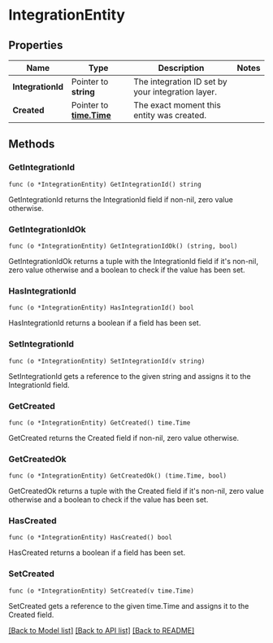 # IntegrationEntity

## Properties

Name | Type | Description | Notes
------------ | ------------- | ------------- | -------------
**IntegrationId** | Pointer to **string** | The integration ID set by your integration layer. | 
**Created** | Pointer to [**time.Time**](time.Time.md) | The exact moment this entity was created. | 

## Methods

### GetIntegrationId

`func (o *IntegrationEntity) GetIntegrationId() string`

GetIntegrationId returns the IntegrationId field if non-nil, zero value otherwise.

### GetIntegrationIdOk

`func (o *IntegrationEntity) GetIntegrationIdOk() (string, bool)`

GetIntegrationIdOk returns a tuple with the IntegrationId field if it's non-nil, zero value otherwise
and a boolean to check if the value has been set.

### HasIntegrationId

`func (o *IntegrationEntity) HasIntegrationId() bool`

HasIntegrationId returns a boolean if a field has been set.

### SetIntegrationId

`func (o *IntegrationEntity) SetIntegrationId(v string)`

SetIntegrationId gets a reference to the given string and assigns it to the IntegrationId field.

### GetCreated

`func (o *IntegrationEntity) GetCreated() time.Time`

GetCreated returns the Created field if non-nil, zero value otherwise.

### GetCreatedOk

`func (o *IntegrationEntity) GetCreatedOk() (time.Time, bool)`

GetCreatedOk returns a tuple with the Created field if it's non-nil, zero value otherwise
and a boolean to check if the value has been set.

### HasCreated

`func (o *IntegrationEntity) HasCreated() bool`

HasCreated returns a boolean if a field has been set.

### SetCreated

`func (o *IntegrationEntity) SetCreated(v time.Time)`

SetCreated gets a reference to the given time.Time and assigns it to the Created field.


[[Back to Model list]](../README.md#documentation-for-models) [[Back to API list]](../README.md#documentation-for-api-endpoints) [[Back to README]](../README.md)



